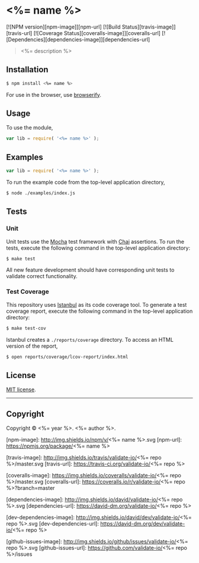 <%= name %>
===
[![NPM version][npm-image]][npm-url] [![Build Status][travis-image]][travis-url] [![Coverage Status][coveralls-image]][coveralls-url] [![Dependencies][dependencies-image]][dependencies-url]

> <%= description %>


## Installation

``` bash
$ npm install <%= name %>
```

For use in the browser, use [browserify](https://github.com/substack/node-browserify).


## Usage

To use the module,

``` javascript
var lib = require( '<%= name %>' );
```


## Examples

``` javascript
var lib = require( '<%= name %>' );
```

To run the example code from the top-level application directory,

``` bash
$ node ./examples/index.js
```


## Tests

### Unit

Unit tests use the [Mocha](http://visionmedia.github.io/mocha) test framework with [Chai](http://chaijs.com) assertions. To run the tests, execute the following command in the top-level application directory:

``` bash
$ make test
```

All new feature development should have corresponding unit tests to validate correct functionality.


### Test Coverage

This repository uses [Istanbul](https://github.com/gotwarlost/istanbul) as its code coverage tool. To generate a test coverage report, execute the following command in the top-level application directory:

``` bash
$ make test-cov
```

Istanbul creates a `./reports/coverage` directory. To access an HTML version of the report,

``` bash
$ open reports/coverage/lcov-report/index.html
```


## License

[MIT license](http://opensource.org/licenses/MIT). 


---
## Copyright

Copyright &copy; <%= year %>. <%= author %>.


[npm-image]: http://img.shields.io/npm/v/<%= name %>.svg
[npm-url]: https://npmjs.org/package/<%= name %>

[travis-image]: http://img.shields.io/travis/validate-io/<%= repo %>/master.svg
[travis-url]: https://travis-ci.org/validate-io/<%= repo %>

[coveralls-image]: https://img.shields.io/coveralls/validate-io/<%= repo %>/master.svg
[coveralls-url]: https://coveralls.io/r/validate-io/<%= repo %>?branch=master

[dependencies-image]: http://img.shields.io/david/validate-io/<%= repo %>.svg
[dependencies-url]: https://david-dm.org/validate-io/<%= repo %>

[dev-dependencies-image]: http://img.shields.io/david/dev/validate-io/<%= repo %>.svg
[dev-dependencies-url]: https://david-dm.org/dev/validate-io/<%= repo %>

[github-issues-image]: http://img.shields.io/github/issues/validate-io/<%= repo %>.svg
[github-issues-url]: https://github.com/validate-io/<%= repo %>/issues